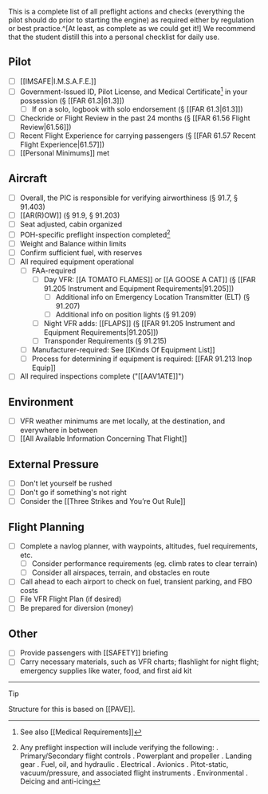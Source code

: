 This is a complete list of all preflight actions and checks (everything the pilot should do prior to starting the engine) as required either by regulation or best practice.^[At least, as complete as we could get it!]  We recommend that the student distill this into a personal checklist for daily use.

## Pilot
- [ ] [[IMSAFE|I.M.S.A.F.E.]]
- [ ] Government-Issued ID, Pilot License, and Medical Certificate[^med] in your possession (§ [[FAR 61.3|61.3]])
	- [ ] If on a solo, logbook with solo endorsement (§ [[FAR 61.3|61.3]])
- [ ] Checkride or Flight Review in the past 24 months (§ [[FAR 61.56 Flight Review|61.56]])
- [ ] Recent Flight Experience for carrying passengers (§ [[FAR 61.57 Recent Flight Experience|61.57]])
- [ ] [[Personal Minimums]] met
## Aircraft
- [ ] Overall, the PIC is responsible for verifying airworthiness (§ 91.7, § 91.403)
- [ ] [[AR(R)OW]] (§ 91.9, § 91.203)
- [ ] Seat adjusted, cabin organized
- [ ] POH-specific preflight inspection completed[^insp]
- [ ] Weight and Balance within limits
- [ ] Confirm sufficient fuel, with reserves
- [ ] All required equipment operational
	- [ ] FAA-required
		- [ ] Day VFR: [[A TOMATO FLAMES]] or [[A GOOSE A CAT]]  (§ [[FAR 91.205 Instrument and Equipment Requirements|91.205]])
			- [ ] Additional info on Emergency Location Transmitter (ELT) (§ 91.207)
			- [ ] Additional info on position lights (§ 91.209)
		- [ ] Night VFR adds: [[FLAPS]] (§ [[FAR 91.205 Instrument and Equipment Requirements|91.205]])
		- [ ] Transponder Requirements (§ 91.215)
	- [ ] Manufacturer-required: See [[Kinds Of Equipment List]]
	- [ ] Process for determining if equipment is required: [[FAR 91.213 Inop Equip]]
- [ ] All required inspections complete ("[[AAV1ATE]]")

## Environment
- [ ] VFR weather minimums are met locally, at the destination, and everywhere in between
- [ ] [[All Available Information Concerning That Flight]]

## External Pressure
- [ ] Don't let yourself be rushed
- [ ] Don't go if something's not right
- [ ] Consider the [[Three Strikes and You’re Out Rule]]

## Flight Planning
- [ ] Complete a navlog planner, with waypoints, altitudes, fuel requirements, etc.
	- [ ] Consider performance requirements (eg. climb rates to clear terrain)
	- [ ] Consider all airspaces, terrain, and obstacles en route
- [ ] Call ahead to each airport to check on fuel, transient parking, and FBO costs
- [ ] File VFR Flight Plan (if desired)
- [ ] Be prepared for diversion (money)

## Other
- [ ] Provide passengers with [[SAFETY]] briefing
- [ ] Carry necessary materials, such as VFR charts; flashlight for night flight; emergency supplies like water, food, and first aid kit
---

> [!tip]
> Structure for this is based on [[PAVE]].


[^insp]: Any preflight inspection will include verifying the following:
  . Primary/Secondary flight controls
  . Powerplant and propeller
  . Landing gear
  . Fuel, oil, and hydraulic
  . Electrical
  . Avionics
  . Pitot-static, vacuum/pressure, and associated flight instruments
  . Environmental
  . Deicing and anti-icing
  
[^med]: See also [[Medical Requirements]]